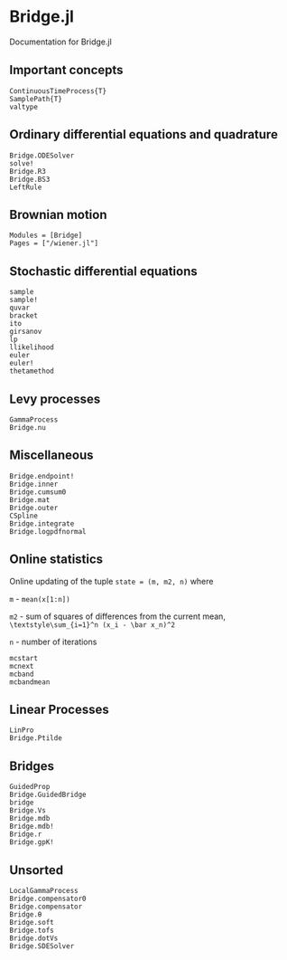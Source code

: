 # Bridge.jl

Documentation for Bridge.jl

## Important concepts

```@docs
ContinuousTimeProcess{T}
SamplePath{T}
valtype
```

## Ordinary differential equations and quadrature

```@docs
Bridge.ODESolver
solve!
Bridge.R3
Bridge.BS3
LeftRule
```

## Brownian motion

```@autodocs
Modules = [Bridge]
Pages = ["/wiener.jl"]
```

## Stochastic differential equations

```@docs
sample
sample!
quvar
bracket
ito
girsanov
lp
llikelihood
euler
euler!
thetamethod
```

## Levy processes
```@docs
GammaProcess
Bridge.nu 
```

## Miscellaneous

```@docs
Bridge.endpoint!
Bridge.inner
Bridge.cumsum0
Bridge.mat
Bridge.outer
CSpline
Bridge.integrate 
Bridge.logpdfnormal
```

## Online statistics

Online updating of the tuple `state = (m, m2, n)` where

`m` - `mean(x[1:n])`

`m2` - sum of squares of differences from the current mean, ``\textstyle\sum_{i=1}^n (x_i - \bar x_n)^2``

`n` - number of iterations

```@docs
mcstart
mcnext
mcband
mcbandmean
```

## Linear Processes

```@docs
LinPro
Bridge.Ptilde
```


## Bridges

```@docs
GuidedProp
Bridge.GuidedBridge
bridge
Bridge.Vs
Bridge.mdb 
Bridge.mdb!
Bridge.r
Bridge.gpK! 
```

## Unsorted

```@docs
LocalGammaProcess
Bridge.compensator0 
Bridge.compensator
Bridge.θ 
Bridge.soft
Bridge.tofs
Bridge.dotVs
Bridge.SDESolver
```